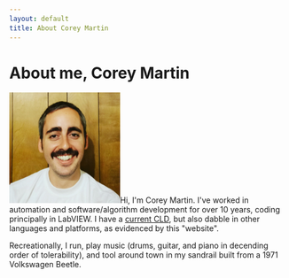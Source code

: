 ```yaml
---
layout: default
title: About Corey Martin
---
```

# About me, Corey Martin
<img src="/about/aboutme.jpg" alt="" title="Me: Corey Martin" width="200" ALIGN=”left” />Hi, I'm Corey Martin.  I've worked in automation and software/algorithm development for over 10 years, coding principally in LabVIEW.  I have a [current CLD](https://www.youracclaim.com/badges/66e1fb02-43df-46c7-aaf9-c49be9c5ffc1), but also dabble in other languages and platforms, as evidenced by this "website".

Recreationally, I run, play music (drums, guitar, and piano in decending order of tolerability), and tool around town in my sandrail built from a 1971 Volkswagen Beetle.

